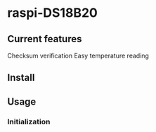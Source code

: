 # raspi-DS18B20

## Current features

Checksum verification
Easy temperature reading


## Install


## Usage

### Initialization
